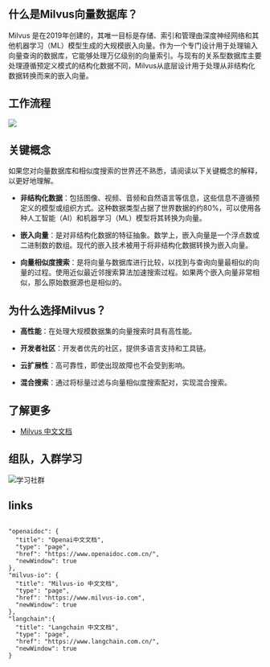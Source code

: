 ## 什么是Milvus向量数据库？

Milvus 是在2019年创建的，其唯一目标是存储、索引和管理由深度神经网络和其他机器学习（ML）模型生成的大规模嵌入向量。作为一个专门设计用于处理输入向量查询的数据库，它能够处理万亿级别的向量索引。与现有的关系型数据库主要处理遵循预定义模式的结构化数据不同，Milvus从底层设计用于处理从非结构化数据转换而来的嵌入向量。

## 工作流程

![](https://milvus.io/static/3b65292e6a7d800168c56ecfd8f7109e/0a251/milvus_workflow.jpg)

## 关键概念

如果您对向量数据库和相似度搜索的世界还不熟悉，请阅读以下关键概念的解释，以更好地理解。

- **非结构化数据**：包括图像、视频、音频和自然语言等信息，这些信息不遵循预定义的模型或组织方式。这种数据类型占据了世界数据的约80%，可以使用各种人工智能（AI）和机器学习（ML）模型将其转换为向量。

- **嵌入向量**：是对非结构化数据的特征抽象。数学上，嵌入向量是一个浮点数或二进制数的数组。现代的嵌入技术被用于将非结构化数据转换为嵌入向量。

- **向量相似度搜索**：是将向量与数据库进行比较，以找到与查询向量最相似的向量的过程。使用近似最近邻搜索算法加速搜索过程。如果两个嵌入向量非常相似，那么原始数据源也是相似的。

## 为什么选择Milvus？

- **高性能**：在处理大规模数据集的向量搜索时具有高性能。
  
- **开发者社区**：开发者优先的社区，提供多语言支持和工具链。
  
- **云扩展性**：高可靠性，即使出现故障也不会受到影响。
  
- **混合搜索**：通过将标量过滤与向量相似度搜索配对，实现混合搜索。

## 了解更多

- [Milvus 中文文档](https://www.milvus-io.com/)


## 组队，入群学习

![学习社群](https://www.aiqbh.com/jiaqun.jpg)

## links

```

"openaidoc": {
  "title": "Openai中文文档",
  "type": "page",
  "href": "https://www.openaidoc.com.cn/",
  "newWindow": true
},
"milvus-io": {
  "title": "Milvus-io 中文文档",
  "type": "page",
  "href": "https://www.milvus-io.com",
  "newWindow": true
},
"langchain":{
  "title": "Langchain 中文文档",
  "type": "page",
  "href": "https://www.langchain.com.cn/",
  "newWindow": true
}

```